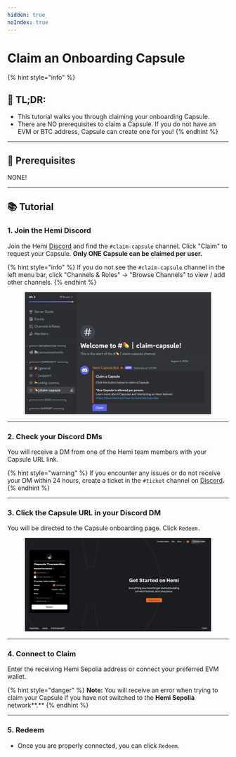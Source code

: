 ```yaml
---
hidden: true
noIndex: true
---
```


# Claim an Onboarding Capsule



{% hint style="info" %}
## 📜 **TL;DR:**

* This tutorial walks you through claiming your onboarding Capsule.
* There are NO prerequisites to claim a Capsule. If you do not have an EVM or BTC address, Capsule can create one for you!
{% endhint %}

***

## 🏁 Prerequisites

NONE!

***

## 📚 Tutorial

### **1. Join the Hemi Discord**

Join the Hemi [Discord](https://discord.gg/hemixyz) and find the `#claim-capsule` channel. Click "Claim" to request your Capsule. **Only ONE Capsule can be claimed per user.**&#x20;

{% hint style="info" %}
If you do not see the `#claim-capsule` channel in the left menu bar, click "Channels & Roles" -> "Browse Channels" to view / add other channels.&#x20;
{% endhint %}

<figure><img src="../../.gitbook/assets/Screenshot 2024-08-07 at 14.45.58.png" alt=""><figcaption></figcaption></figure>

***

### **2. Check your Discord DMs**

You will receive a DM from one of the Hemi team members with your Capsule URL link.&#x20;

{% hint style="warning" %}
If you encounter any issues or do not receive your DM within 24 hours, create a ticket in the `#ticket` channel on [Discord](https://discord.gg/hemixyz)**.** &#x20;
{% endhint %}

***

### 3. Click the Capsule URL in your Discord DM

You will be directed to the Capsule onboarding page. Click `Redeem.`

<figure><img src="../../.gitbook/assets/Screenshot 2024-08-07 at 14.59.32.png" alt=""><figcaption></figcaption></figure>

***

### 4. Connect to Claim

Enter the receiving Hemi Sepolia address or connect your preferred EVM wallet.

{% hint style="danger" %}
**Note:** You will receive an error when trying to claim your Capsule if you have not switched to the **Hemi Sepolia** network**.**
{% endhint %}

***

### 5. Redeem

* Once you are properly connected, you can click `Redeem`.
